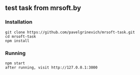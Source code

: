 ## test task from mrsoft.by

### Installation

`git clone https://github.com/pavelgrinevich/mrsoft-task.git`  
`cd mrsoft-task`  
`npm install`  

### Running

`npm start`  
`after running, visit http://127.0.0.1:3000`